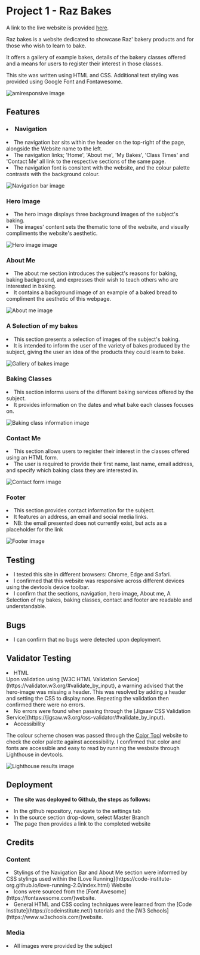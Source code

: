 # Project 1 - Raz Bakes

A link to the live website is provided [here](https://matstaps.github.io/portfolio-project-1/).

Raz bakes is a website dedicated to showcase Raz' bakery products and for those who wish to learn to bake. 

It offers a gallery of example bakes, details of the bakery classes offered and a means for users to register their interest in those classes. 

This site was written using HTML and CSS. Additional text styling was provided using Google Font and Fontawesome.

![amiresponsive image](assets/images/amiresponsiveimage1.png)

## Features

<h3><li>Navigation </li></h3>

<li>The navigation bar sits within the header on the top-right of the page, alongside the Website name to the left.</li>
<li>The navigation links; 'Home', 'About me', 'My Bakes', 'Class Times' and 'Contact Me' all link to the respective sections of the same page.</li>
<li>The navigation font is consitent with the website, and the colour palette contrasts with the background colour.</li>

![Navigation bar image](assets/images/navbarimage1.jpg)

<h3>Hero Image</h3>

<li>The hero image displays three background images of the subject's baking.</li>
<li>The images' content sets the thematic tone of the website, and visually compliments the website's aesthetic. </li>

![Hero image image](assets/images/heroimageimage.jpg)

<h3>About Me</h3>

<li>The about me section introduces the subject's reasons for baking, baking background, and expresses their wish to teach others who are interested in baking. </li>
<li>It contains a background image of an example of a baked bread to compliment the aesthetic of this webpage.</li>

![About me image](assets/images/aboutmeimage1.jpg)

<h3>A Selection of my bakes</h3>

<li>This section presents a selection of images of the subject's baking.</li>
<li>It is intended to inform the user of the variety of bakes produced by the subject, giving the user an idea of the products they could learn to bake.</li>

![Gallery of bakes image](assets/images/gallerygrab1.jpg)

<h3>Baking Classes</h3>

<li>This section informs users of the different baking services offered by the subject.</li>
<li>It provides information on the dates and what bake each classes focuses on.</li>

![Baking class information image](assets/images/classesscreengrab1.jpg)

<h3>Contact Me</h3>

<li>This section allows users to register their interest in the classes offered using an HTML form.</li>
<li>The user is required to provide their first name, last name, email address, and specify which baking class they are interested in.</li>

![Contact form image](assets/images/contactformscreengrab.jpg)

<h3>Footer</h3>

<li>This section provides contact information for the subject.</li>
<li>It features an address, an email and social media links.</li>
<li>NB: the email presented does not currently exist, but acts as a placeholder for the link</li>

![Footer image](assets/images/footerscreengrab.jpg)

<h2>Testing</h2>

<li>I tested this site in different browsers: Chrome, Edge and Safari.</li>
<li>I confirmed that this website was responsive across different devices using the devtools device toolbar.</li>
<li>I confirm that the sections, navigation, hero image, About me, A Selection of my bakes, baking classes, contact and footer are readable and understandable.</li>

<h2>Bugs</h2>

<li>I can confirm that no bugs were detected upon deployment.</li>

## Validator Testing

<li>HTML</li>
Upon validation using [W3C HTML Validation Service](https://validator.w3.org/#validate_by_input), a warning advised that the hero-image was missing a header. This was resolved by adding a header and setting the CSS to display:none. Repeating the validation then confirmed there were no errors.

<li>No errors were found when passing through the [Jigsaw CSS Validation Service](https://jigsaw.w3.org/css-validator/#validate_by_input).</li>

<li>Accessibility</li>

The colour scheme chosen was passed through the [Color Tool](https://m2.material.io/resources/color/#!/?view.left=1&view.right=0&primary.color=E65100&secondary.color=FFEB3B) website to check the color palette against accessibility.
I confirmed that color and fonts are accessible and easy to read by running the wesbsite through Lighthouse in devtools.

![Lighthouse results image](assets/images/lighthouseresults1.jpg)

## Deployment

<b><li> The site was deployed to Github, the steps as follows: </li></b>

<li> In the github repository, navigate to the settings tab </li>
<li> In the source section drop-down, select Master Branch</li>
<li> The page then provides a link to the completed website </li>

## Credits

### Content

<li>Stylings of the Navigation Bar and About Me section were informed by CSS stylings used within the [Love Running](https://code-institute-org.github.io/love-running-2.0/index.html) Website</li>
<li>Icons were sourced from the [Font Awesome](https://fontawesome.com/)website.</li>
<li>General HTML and CSS coding techniques were learned from the [Code Institute](https://codeinstitute.net/) tutorials and the [W3 Schools](https://www.w3schools.com/)website.</li>


### Media

<li>All images were provided by the subject</li>

